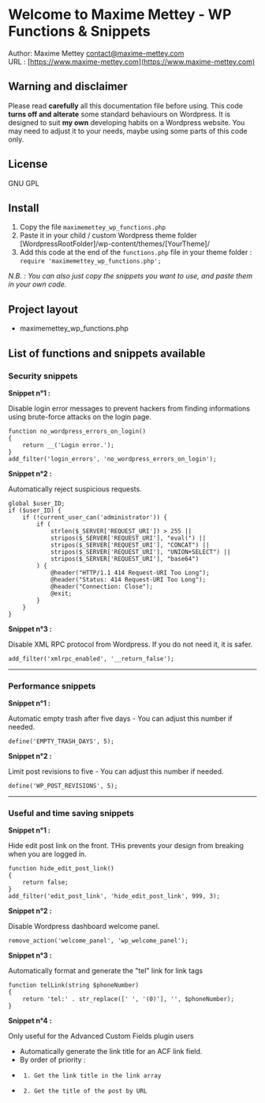 # Welcome to Maxime Mettey - WP Functions & Snippets

Author: Maxime Mettey <contact@maxime-mettey.com>   
URL : [https://www.maxime-mettey.com](https://www.maxime-mettey.com)

## Warning and disclaimer

Please read **carefully** all this documentation file before using.
This code **turns off and alterate** some standard behaviours on Wordpress.
It is designed to suit **my own** developing habits on a Wordpress website.
You may need to adjust it to your needs, maybe using some parts of this code only.

## License

GNU GPL

## Install

1. Copy the file `maximemettey_wp_functions.php`
2. Paste it in your child / custom Wordpress theme folder [WordpressRootFolder]/wp-content/themes/[YourTheme]/
3. Add this code at the end of the `functions.php` file in your theme folder :   
`require 'maximemettey_wp_functions.php';`

*N.B. : You can also just copy the snippets you want to use, and paste them in your own code.*

## Project layout

- maximemettey_wp_functions.php

## List of functions and snippets available

### Security snippets

**Snippet n°1 :**

Disable login error messages to prevent hackers from finding informations using brute-force attacks on the login page.

```
function no_wordpress_errors_on_login()
{
    return __('Login error.');
}
add_filter('login_errors', 'no_wordpress_errors_on_login');
```

**Snippet n°2 :**

Automatically reject suspicious requests.

```
global $user_ID;
if ($user_ID) {
    if (!current_user_can('administrator')) {
        if (
            strlen($_SERVER['REQUEST_URI']) > 255 ||
            stripos($_SERVER['REQUEST_URI'], "eval(") ||
            stripos($_SERVER['REQUEST_URI'], "CONCAT") ||
            stripos($_SERVER['REQUEST_URI'], "UNION+SELECT") ||
            stripos($_SERVER['REQUEST_URI'], "base64")
        ) {
            @header("HTTP/1.1 414 Request-URI Too Long");
            @header("Status: 414 Request-URI Too Long");
            @header("Connection: Close");
            @exit;
        }
    }
}
```

**Snippet n°3 :**

Disable XML RPC protocol from Wordpress. If you do not need it, it is safer.

```
add_filter('xmlrpc_enabled', '__return_false');
```

---

### Performance snippets

**Snippet n°1 :**

Automatic empty trash after five days - You can adjust this number if needed.

```
define('EMPTY_TRASH_DAYS', 5);
```

**Snippet n°2 :**

Limit post revisions to five - You can adjust this number if needed.

```
define('WP_POST_REVISIONS', 5);
```

---

### Useful and time saving snippets

**Snippet n°1 :**  

Hide edit post link on the front. THis prevents your design from breaking when you are logged in.

```
function hide_edit_post_link()
{
    return false;
}
add_filter('edit_post_link', 'hide_edit_post_link', 999, 3);
```

**Snippet n°2 :**  

Disable Wordpress dashboard welcome panel.

```
remove_action('welcome_panel', 'wp_welcome_panel');
```

**Snippet n°3 :**  

Automatically format and generate the "tel" link for link tags

```
function telLink(string $phoneNumber)
{
    return 'tel:' . str_replace([' ', '(0)'], '', $phoneNumber);
}
```

**Snippet n°4 :**  

Only useful for the Advanced Custom Fields plugin users
 * Automatically generate the link title for an ACF link field.
 * By order of priority :
 *      1. Get the link title in the link array
 *      2. Get the title of the post by URL